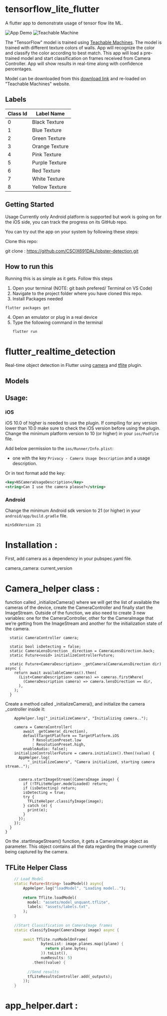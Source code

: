 # tensorflow_lite_flutter

A flutter app to demonstrate usage of tensor flow lite ML.

![App Demo](pictures/image1.gif)
![Teachable Machine](pictures/image2.gif)

The "TensorFlow" model is trained using [Teachable Machines](https://teachablemachine.withgoogle.com/train). The model is trained with different texture colors of walls. App will recognize the color and classify the color according to best match. This app will load a pre-trained model and start classification on frames received from Camera Controller. App will show results in real-time along with confidence percentages.

Model can be downloaded from this [download link](https://drive.google.com/file/d/1IIUr2OVBKPS12rXb8F13n87Ypqj-9GBO/view?usp=sharing) and re-loaded on "Teachable Machines" website.

## Labels

| Class Id | Label Name |
| ------------- | ------------- |
| 0 | Black Texture  |
| 1  | Blue Texture  |
| 2  | Green Texture  |
| 3 | Orange Texture  |
| 4  | Pink Texture |
| 5  | Purple Texture  |
| 6  | Red Texture  |
| 7 | White Texture  |
| 8 | Yellow Texture  |

## Getting Started

Usage
Currently only Android platform is supported but work is going on for the iOS side, you can track the progress on its GitHub repo.

You can try out the app on your system by following these steps:

Clone this repo:

git clone : https://github.com/CSCIX691DAL/lobster-detection.git


## How to run this
Running this is as simple as it gets. Follow this steps
1. Open your terminal (NOTE: git bash prefered/ Terminal on VS Code)
2. Navigate to the project folder where you have cloned this repo.
3. Install Packages needed

```
flutter packages get
```

4. Open an emulator or plug in a real device
5. Type the following command in the terminal 
     ```
     flutter run
     ```
     

# flutter_realtime_detection

Real-time object detection in Flutter using [camera](https://pub.dartlang.org/packages/camera) and [tflite](https://pub.dartlang.org/packages/tflite) plugin. 


## Models


## Usage:


### iOS

iOS 10.0 of higher is needed to use the plugin. If compiling for any version lower than 10.0 make sure to check the iOS version before using the plugin. Change the minimum platform version to 10 (or higher) in your `ios/Podfile` file.

Add below permission to the `ios/Runner/Info.plist`:

- one with the key `Privacy - Camera Usage Description` and a usage description.

Or in text format add the key:

```xml
<key>NSCameraUsageDescription</key>
<string>Can I use the camera please?</string>
```

### Android

Change the minimum Android sdk version to 21 (or higher) in your `android/app/build.gradle` file.

```
minSdkVersion 21
```
# Installation :
First, add camera as a dependency in your pubspec.yaml file.

camera_camera: current_version


# Camera_helper class :
function called _initializeCamera() where we will get the list of available the cameras of the device, 
create the CameraController and finally start the ImageStream. Outside of the function, we also need to create 3 new variables: one for the CameraController, other for the CameraImage that we’re getting from the ImageStream and another for the initialization state of the camera.


```class CameraHelper {
  static CameraController camera;

  static bool isDetecting = false;
  static CameraLensDirection _direction = CameraLensDirection.back;
  static Future<void> initializeControllerFuture;

  static Future<CameraDescription> _getCamera(CameraLensDirection dir) async {
    return await availableCameras().then(
      (List<CameraDescription> cameras) => cameras.firstWhere(
        (CameraDescription camera) => camera.lensDirection == dir,
      ),
    );
  }
```
Create a method called _initializeCamera(), and initialize the camera _controller inside it:

```static void initializeCamera() async {
    AppHelper.log("_initializeCamera", "Initializing camera..");

    camera = CameraController(
        await _getCamera(_direction),
        defaultTargetPlatform == TargetPlatform.iOS
            ? ResolutionPreset.low
            : ResolutionPreset.high,
        enableAudio: false);
    initializeControllerFuture = camera.initialize().then((value) {
      AppHelper.log(
          "_initializeCamera", "Camera initialized, starting camera stream..");


      camera.startImageStream((CameraImage image) {
        if (!TFLiteHelper.modelLoaded) return;
        if (isDetecting) return;
        isDetecting = true;
        try {
          TFLiteHelper.classifyImage(image);
        } catch (e) {
          print(e);
        }
      });
    });
  }
}
```
On the .startImageStream() function, it gets a CameraImage object as parameter. 
This object contains all the data regarding the image currently being captured by the camera. 





## TFLite Helper Class

```dart
    // Load Model
    static Future<String> loadModel() async{
        AppHelper.log("loadModel", "Loading model..");
    
        return Tflite.loadModel(
          model: "assets/model_unquant.tflite",
          labels: "assets/labels.txt",
        );
    }
    
    //Start Classification on CameraImage frames
    static classifyImage(CameraImage image) async {
    
        await Tflite.runModelOnFrame(
                bytesList: image.planes.map((plane) {
                  return plane.bytes;
                }).toList(),
                numResults: 5)
            .then((value) {
      
          //Send results
          tfLiteResultsController.add(_outputs);
        });
    }
```


# app_helper.dart :
